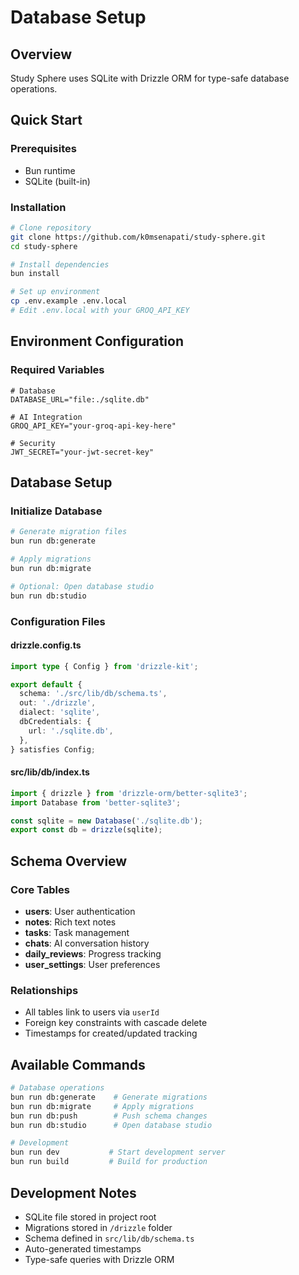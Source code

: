 # Database Setup

## Overview

Study Sphere uses SQLite with Drizzle ORM for type-safe database operations.

## Quick Start

### Prerequisites
- Bun runtime
- SQLite (built-in)

### Installation
```bash
# Clone repository
git clone https://github.com/k0msenapati/study-sphere.git
cd study-sphere

# Install dependencies
bun install

# Set up environment
cp .env.example .env.local
# Edit .env.local with your GROQ_API_KEY
```

## Environment Configuration

### Required Variables
```env
# Database
DATABASE_URL="file:./sqlite.db"

# AI Integration
GROQ_API_KEY="your-groq-api-key-here"

# Security
JWT_SECRET="your-jwt-secret-key"
```

## Database Setup

### Initialize Database
```bash
# Generate migration files
bun run db:generate

# Apply migrations
bun run db:migrate

# Optional: Open database studio
bun run db:studio
```

### Configuration Files

#### drizzle.config.ts
```typescript
import type { Config } from 'drizzle-kit';

export default {
  schema: './src/lib/db/schema.ts',
  out: './drizzle',
  dialect: 'sqlite',
  dbCredentials: {
    url: './sqlite.db', 
  },
} satisfies Config;
```

#### src/lib/db/index.ts
```typescript
import { drizzle } from 'drizzle-orm/better-sqlite3';
import Database from 'better-sqlite3';

const sqlite = new Database('./sqlite.db');
export const db = drizzle(sqlite);
```

## Schema Overview

### Core Tables
- **users**: User authentication
- **notes**: Rich text notes
- **tasks**: Task management
- **chats**: AI conversation history
- **daily_reviews**: Progress tracking
- **user_settings**: User preferences

### Relationships
- All tables link to users via `userId`
- Foreign key constraints with cascade delete
- Timestamps for created/updated tracking

## Available Commands

```bash
# Database operations
bun run db:generate    # Generate migrations
bun run db:migrate     # Apply migrations
bun run db:push        # Push schema changes
bun run db:studio      # Open database studio

# Development
bun run dev           # Start development server
bun run build         # Build for production
```

## Development Notes

- SQLite file stored in project root
- Migrations stored in `/drizzle` folder
- Schema defined in `src/lib/db/schema.ts`
- Auto-generated timestamps
- Type-safe queries with Drizzle ORM